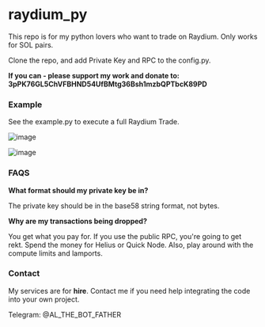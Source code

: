 # raydium_py

This repo is for my python lovers who want to trade on Raydium. Only works for SOL pairs. 

Clone the repo, and add Private Key and RPC to the config.py.

**If you can - please support my work and donate to: 3pPK76GL5ChVFBHND54UfBMtg36Bsh1mzbQPTbcK89PD**

### Example

See the example.py to execute a full Raydium Trade.

![image](https://github.com/user-attachments/assets/c97031a9-9357-48be-8d26-c164d0970075)

![image](https://github.com/user-attachments/assets/0f487d05-5d18-4f1a-9eda-d6c90de57192)

### FAQS

**What format should my private key be in?** 

The private key should be in the base58 string format, not bytes. 

**Why are my transactions being dropped?** 

You get what you pay for. If you use the public RPC, you're going to get rekt. Spend the money for Helius or Quick Node. Also, play around with the compute limits and lamports.

### Contact

My services are for **hire**. Contact me if you need help integrating the code into your own project. 

Telegram: @AL_THE_BOT_FATHER
